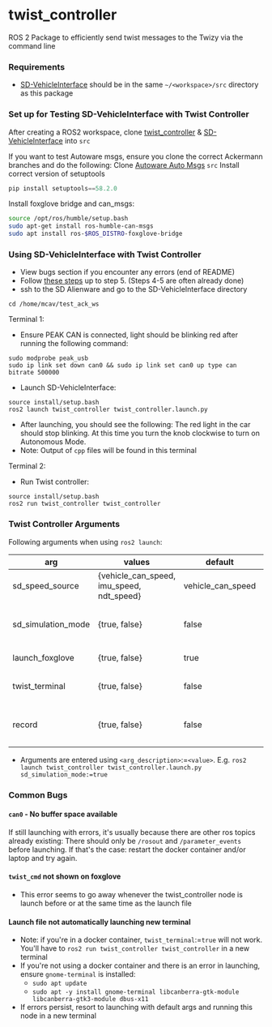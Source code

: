 # twist_controller
ROS 2 Package to efficiently send twist messages to the Twizy via the command line
### Requirements
- [SD-VehicleInterface](https://github.com/Monash-Connected-Autonomous-Vehicle/SD-VehicleInterface) should be in the same `~/<workspace>/src` directory as this package


### Set up for Testing SD-VehicleInterface with Twist Controller

After creating a ROS2 workspace, clone [twist_controller](https://github.com/Monash-Connected-Autonomous-Vehicle/twist_controller) & [SD-VehicleInterface](https://github.com/Monash-Connected-Autonomous-Vehicle/SD-VehicleInterface/tree/main) into `src`

If you want to test Autoware msgs, ensure you clone the correct Ackermann branches and do the following:
Clone [Autoware Auto Msgs](https://github.com/tier4/autoware_auto_msgs) `src`
Install correct version of setuptools
```python
pip install setuptools==58.2.0
```

Install foxglove bridge and can_msgs:
```bash
source /opt/ros/humble/setup.bash
sudo apt-get install ros-humble-can-msgs
sudo apt install ros-$ROS_DISTRO-foxglove-bridge
```


### Using SD-VehicleInterface with Twist Controller
- View bugs section if you encounter any errors (end of README)
- Follow [these steps](https://www.notion.so/monashcav/Hardware-in-the-Loop-Demo-4eb8536a21734a2da9ecee6120d6be9f?pvs=4#5bb39aa187f34f40bfd06b62536a3b0c) up to step 5. (Steps 4-5 are often already done)
- ssh to the SD Alienware and go to the SD-VehicleInterface directory
```
cd /home/mcav/test_ack_ws
```

Terminal 1:
- Ensure PEAK CAN is connected, light should be blinking red after running the following command: 
```
sudo modprobe peak_usb
sudo ip link set down can0 && sudo ip link set can0 up type can bitrate 500000
```
- Launch SD-VehicleInterface:
```
source install/setup.bash
ros2 launch twist_controller twist_controller.launch.py
```
- After launching, you should see the following: The red light in the car should stop blinking. At this time you turn the knob clockwise to turn on Autonomous Mode.
- Note: Output of `cpp` files will be found in this terminal

Terminal 2:
- Run Twist controller:
```
source install/setup.bash
ros2 run twist_controller twist_controller
```

### Twist Controller Arguments

Following arguments when using `ros2 launch`:

| arg                | values                                    | default   | description                                |
| ------------------ | ----------------------------------------- | --------- | ------------------------------------------ |
| sd_speed_source    | {vehicle_can_speed, imu_speed, ndt_speed} | vehicle_can_speed | Input vehicle speed                        |
| sd_simulation_mode | {true, false}                             | false      | Use on the car or on the Gazebo simulation |
| launch_foxglove    | {true, false}                             | true     | Launch foxglove bridge                     |
| twist_terminal     | {true, false}                             | false      | Create new terminal for twist controlling  |
| record     | {true, false}                             | false      | Record bag file of twist_cmd and sd_current_twist  |

- Arguments are entered using `<arg_description>`:=`<value>`. E.g. `ros2 launch twist_controller twist_controller.launch.py sd_simulation_mode:=true` 


### Common Bugs
#### `can0` - No buffer space available
If still launching with errors, it's usually because there are other ros topics already existing: There should only be `/rosout` and `/parameter_events` before launching.
If that's the case: restart the docker container and/or laptop and try again.


#### `twist_cmd` not shown on foxglove
- This error seems to go away whenever the twist_controller node is launch before or at the same time as the launch file


#### Launch file not automatically launching new terminal
- Note: if you're in a docker container, `twist_terminal`:=`true` will not work. You'll have to `ros2 run twist_controller twist_controller` in a new terminal
- If you're not using a docker container and there is an error in launching, ensure `gnome-terminal` is installed:
	- `sudo apt update`
	- `sudo apt -y install gnome-terminal libcanberra-gtk-module libcanberra-gtk3-module dbus-x11`
- If errors persist, resort to launching with default args and running this node in a new terminal